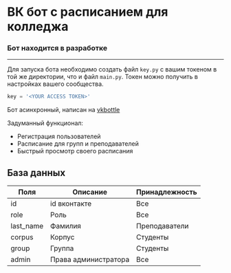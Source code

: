 # ВК бот с расписанием для колледжа

### Бот находится в разработке
------------------------------

Для запуска бота необходимо создать файл `key.py` c вашим токеном в той же директории, что и файл `main.py`. 
Токен можно получить в настройках вашего сообщества.
```py
key = '<YOUR ACCESS TOKEN>'
```

Бот асинхронный, написан на <a href='https://github.com/vkbottle/vkbottle' target='_blank'>vkbottle</a>

Задуманный функционал:
- Регистрация пользователей
- Расписание для групп и преподавателей
- Быстрый просмотр своего расписания

База данных
-------

Поля       |    Описание           |   Принадлежность  |
-----------|-----------------------|-------------------|
id         |  id вконтакте         | Все               |
role       |  Роль                 | Все               |
last_name  |  Фамилия              | Преподаватели     |
corpus     |  Корпус               | Студенты          |
group      |  Группа               | Студенты          |
admin      |  Права администратора | Все               |
